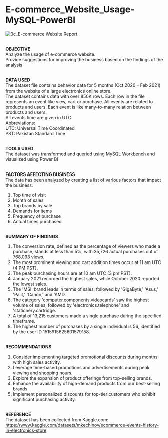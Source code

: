 # E-commerce_Website_Usage-MySQL-PowerBI

![3c_E-commerce Website Report](https://github.com/md-asif-ar89/E-commerce_Website_Usage/assets/145151334/0e1669f6-efaa-4d83-b093-bc7a177ae9a1)

<br>**OBJECTIVE**
<br>Analyze the usage of e-commerce website.
<br>Provide suggestions for improving the business based on the findings of the analysis

<br>**DATA USED**
<br>The dataset file contains behavior data for 5 months (Oct 2020 – Feb 2021) from the website of a large electronics online store.
<br>The dataset contains data with over 850K rows. Each row in the file represents an event like view, cart or purchase. All events are related to products and users. Each event is like many-to-many relation between products and users.
<br>All events time are given in UTC.
<br>Abbreviations:
<br>  UTC: Universal Time Coordinated
<br>  PST: Pakistan Standard Time

<br>**TOOLS USED**
<br>The dataset was transformed and queried using MySQL Workbench and visualized using Power BI

<br>**FACTORS AFFECTING BUSINESS**
<br>
The data has been analyzed by creating a list of various factors that impact the business.
1)	Top time of visit
2)	Month of sales
3)	Top brands by sale
4)	Demands for items
5)	Frequency of purchase
6)	Actual times purchased

<br>**SUMMARY OF FINDINGS**
<br>
1)	The conversion rate, defined as the percentage of viewers who made a purchase, stands at less than 5%, with 35,726 actual purchases out of 768,093 views.
2)	The most prominent viewing and cart addition times occur at 11 am UTC (4 PM PST).
3)	The peak purchasing hours are at 10 am UTC (3 pm PST).
4)	January 2021 recorded the highest sales, while October 2020 reported the lowest sales.
5)	The 'MSI' brand leads in terms of sales, followed by 'GigaByte,' 'Asus,' 'Palit,' 'Canon,' and 'AMD.
6)	The category 'computer.components.videocards' saw the highest volume of sales, followed by 'electronics.telephone' and 'stationery.cartridge.
7)	A total of 13,215 customers made a single purchase during the specified timeframe.
8)	The highest number of purchases by a single individual is 56, identified by the user ID 1515915625601579158.

<br>**RECOMMENDATIONS**
<br>
1)	Consider implementing targeted promotional discounts during months with high sales activity.
2)	Leverage time-based promotions and advertisements during peak viewing and shopping hours.
3)	Explore the expansion of product offerings from top-selling brands.
4)	Enhance the availability of high-demand products from our best-selling brands.
5)	Implement personalized discounts for top-tier customers who exhibit significant purchasing activity.

<br>**REFERENCE**
<br>The dataset has been collected from Kaggle.com:
<br>https://www.kaggle.com/datasets/mkechinov/ecommerce-events-history-in-electronics-store



